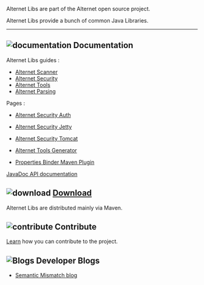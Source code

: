 Alternet Libs are part of the Alternet open source project.

Alternet Libs provide a bunch of common Java Libraries.


---

## ![documentation](images/docs.png) Documentation

Alternet Libs guides :

* [Alternet Scanner](scanner/scanner.html)
* [Alternet Security](security/security.html)
* [Alternet Tools](tools/tools.html)
* [Alternet Parsing](parsing/parsing.html)

Pages :

* [Alternet Security Auth](security-auth/index.html)
* [Alternet Security Jetty](security-jetty-9.1/index.html)
* [Alternet Security Tomcat](security-tomcat-8.0/index.html)


* [Alternet Tools Generator](tools-generator/generator.html)
* [Properties Binder Maven Plugin](prop-bind-maven-plugin/index.html)

[JavaDoc API documentation](apidocs/index.html)

## ![download](images/download.png) [Download](download.html)

Alternet Libs are distributed mainly via Maven.


## ![contribute](images/settings.png) Contribute

[Learn](contribute.html) how you can contribute to the project.


## ![Blogs](images/blog2.png) Developer Blogs

* [Semantic Mismatch blog](http://semantic-mismatch.blogspot.fr/)

